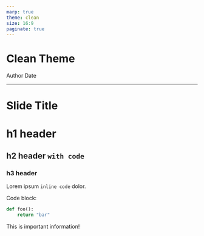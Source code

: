 ```yaml
---
marp: true
theme: clean
size: 16:9
paginate: true
---
```


<!-- _class: title -->
# Clean Theme

Author
Date

---
# Slide Title

# h1 header
## h2 header `with code`
### h3 header

Lorem ipsum `inline code` dolor.

Code block:
```python
def foo():
    return "bar"
```

<div class="note">
This is important information!
</div>

